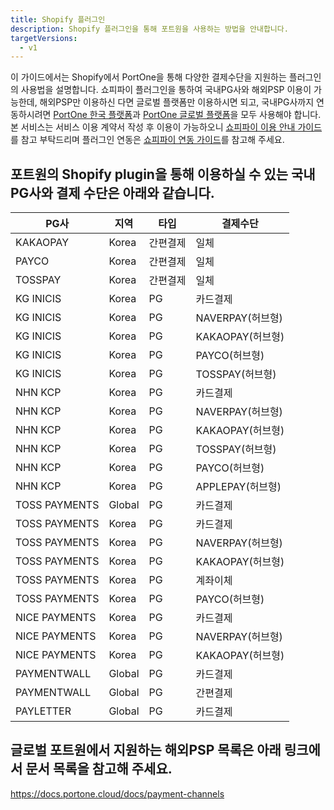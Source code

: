 ```yaml
---
title: Shopify 플러그인
description: Shopify 플러그인을 통해 포트원을 사용하는 방법을 안내합니다.
targetVersions:
  - v1
---
```


<div class="hint" data-style="info">

이 가이드에서는 Shopify에서 PortOne을 통해 다양한 결제수단을 지원하는
플러그인의 사용법을 설명합니다. 쇼피파이 플러그인을 통하여 국내PG사와 해외PSP 이용이 가능한데,
해외PSP만 이용하신 다면 글로벌 플랫폼만 이용하시면 되고, 국내PG사까지 연동하시려면 [PortOne
한국 플랫폼](https://portone.io/korea/ko)과 [PortOne 글로벌
플랫폼](https://portone.io/global/en)을 모두 사용해야 합니다.
본 서비스는 서비스 이용 계약서 작성 후 이용이 가능하오니
[쇼피파이 이용 안내 가이드](https://help.portone.io/content/shopify-guide)를 참고 부탁드리며
플러그인 연동은 [쇼피파이 연동 가이드](https://docs-global-kr.portone.cloud/product/shopify/overview)를 참고해 주세요.

</div>

## 포트원의 Shopify plugin을 통해 이용하실 수 있는 국내PG사와 결제 수단은 아래와 같습니다.

|PG사         |지역  |타입    |결제수단        |
|-------------|------|--------|----------------|
|KAKAOPAY     |Korea |간편결제|일체            |
|PAYCO        |Korea |간편결제|일체            |
|TOSSPAY      |Korea |간편결제|일체            |
|KG INICIS    |Korea |PG      |카드결제        |
|KG INICIS    |Korea |PG      |NAVERPAY(허브형)|
|KG INICIS    |Korea |PG      |KAKAOPAY(허브형)|
|KG INICIS    |Korea |PG      |PAYCO(허브형)   |
|KG INICIS    |Korea |PG      |TOSSPAY(허브형) |
|NHN KCP      |Korea |PG      |카드결제        |
|NHN KCP      |Korea |PG      |NAVERPAY(허브형)|
|NHN KCP      |Korea |PG      |KAKAOPAY(허브형)|
|NHN KCP      |Korea |PG      |TOSSPAY(허브형) |
|NHN KCP      |Korea |PG      |PAYCO(허브형)   |
|NHN KCP      |Korea |PG      |APPLEPAY(허브형)|
|TOSS PAYMENTS|Global|PG      |카드결제        |
|TOSS PAYMENTS|Korea |PG      |카드결제        |
|TOSS PAYMENTS|Korea |PG      |NAVERPAY(허브형)|
|TOSS PAYMENTS|Korea |PG      |KAKAOPAY(허브형)|
|TOSS PAYMENTS|Korea |PG      |계좌이체        |
|TOSS PAYMENTS|Korea |PG      |PAYCO(허브형)   |
|NICE PAYMENTS|Korea |PG      |카드결제        |
|NICE PAYMENTS|Korea |PG      |NAVERPAY(허브형)|
|NICE PAYMENTS|Korea |PG      |KAKAOPAY(허브형)|
|PAYMENTWALL  |Global|PG      |카드결제        |
|PAYMENTWALL  |Global|PG      |간편결제        |
|PAYLETTER    |Global|PG      |카드결제        |

## 글로벌 포트원에서 지원하는 해외PSP 목록은 아래 링크에서 문서 목록을 참고해 주세요.

<https://docs.portone.cloud/docs/payment-channels>
